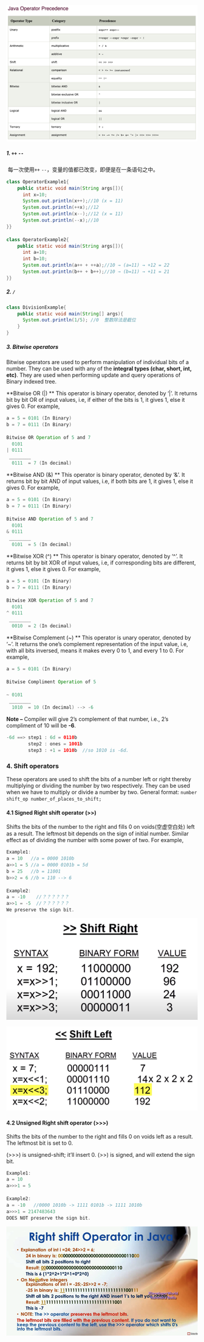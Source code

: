 ![](imgs/c103_operator1.png)

##### 1. `++`  `--`

​	每一次使用`++`  `--`，变量的值都已改变，即便是在一条语句之中。

```java
class OperatorExample1{  
    public static void main(String args[]){  
      int x=10;  
      System.out.println(x++);//10 (x = 11)  
      System.out.println(++x);//12  
      System.out.println(x--);//12 (x = 11)  
      System.out.println(--x);//10  
}}  

class OperatorExample2{  
    public static void main(String args[]){  
      int a=10;  
      int b=10;  
      System.out.println(a++ + ++a);//10 → (a=11) → +12 = 22  
      System.out.println(b++ + b++);//10 → (b=11) → +11 = 21  
}}  
```

##### 2. `/`

```java
class DivisionExample{
  	public static void main(String[] args){
      System.out.println(1/5); //0  整数除法是截位
    }
}
```

##### 3. Bitwise operators

Bitwise operators are used to perform manipulation of individual bits of a number. They can be used with any of the **integral types (char, short, int, etc)**. They are used when performing update and query operations of Binary indexed tree.

**Bitwise OR (|) **
This operator is binary operator, denoted by ‘|’. It returns bit by bit OR of input values, i.e, if either of the bits is 1, it gives 1, else it gives 0.
For example,

```java
a = 5 = 0101 (In Binary)
b = 7 = 0111 (In Binary)

Bitwise OR Operation of 5 and 7
  0101
| 0111
 ________
  0111  = 7 (In decimal) 
```

**Bitwise AND (&) **
This operator is binary operator, denoted by ‘&’. It returns bit by bit AND of input values, i.e, if both bits are 1, it gives 1, else it gives 0.
For example,

```java
a = 5 = 0101 (In Binary)
b = 7 = 0111 (In Binary)

Bitwise AND Operation of 5 and 7
  0101
& 0111
 ________
  0101  = 5 (In decimal) 
```

**Bitwise XOR (^) **
This operator is binary operator, denoted by ‘^’. It returns bit by bit XOR of input values, i.e, if corresponding bits are different, it gives 1, else it gives 0.
For example,

```java
a = 5 = 0101 (In Binary)
b = 7 = 0111 (In Binary)

Bitwise XOR Operation of 5 and 7
  0101
^ 0111
 ________
  0010  = 2 (In decimal) 
```

**Bitwise Complement (~) **
This operator is unary operator, denoted by ‘~’. It returns the one’s complement representation of the input value, i.e, with all bits inversed, means it makes every 0 to 1, and every 1 to 0.
For example,

```java
a = 5 = 0101 (In Binary)

Bitwise Compliment Operation of 5

~ 0101
 ________
  1010  = 10 (In decimal) --> -6
```

**Note –** Compiler will give 2’s complement of that number, i.e., 2’s compliment of 10 will be **-6**.

```java
-6d ==> step1 : 6d = 0110b
        step2 : ones = 1001b
        step3 : +1 = 1010b  //so 1010 is -6d.
```

### 4. Shift operators

These operators are used to shift the bits of a number left or right thereby multiplying or dividing the number by two respectively. They can be used when we have to multiply or divide a number by two. General format: `number shift_op number_of_places_to_shift;`

#### **4.1 Signed Right shift operator (>>)** 

Shifts the bits of the number to the right and fills 0 on voids(空虚空白处) left as a result. The leftmost bit depends on the sign of initial number. Similar effect as of dividing the number with some power of two.
For example,

```java
Example1:
a = 10   //a = 0000 1010b
a>>1 = 5 //a = 0000 0101b = 5d
b = 25   //b = 11001
b>>2 = 6 //b = 110 --> 6

Example2:
a = -10    //？？？？？？
a>>1 = -5  //？？？？？？
We preserve the sign bit.
```

![](imgs/c502_shiftOp2.png)

![](imgs/c502_shiftOp1.png)

#### 4.2 **Unsigned Right shift operator (>>>)**

Shifts the bits of the number to the right and fills 0 on voids left as a result. The leftmost bit is set to 0. 

(>>>) is unsigned-shift; it’ll insert 0. (>>) is signed, and will extend the sign bit.

```java
Example1:
a = 10
a>>>1 = 5

Example2:
a = -10   //0000 1010b -> 1111 0101b -> 1111 1010b
a>>>1 = 2147483643
DOES NOT preserve the sign bit. 
```

![](imgs/c502_shiftOp3.png)

